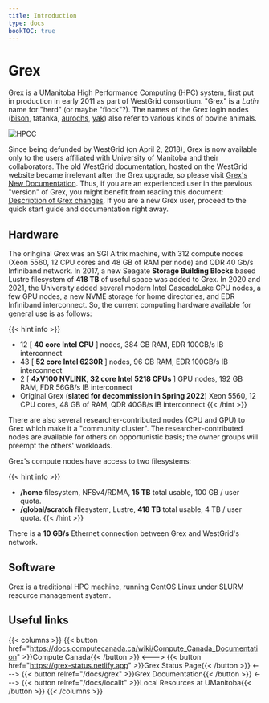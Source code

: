 ```yaml
---
title: Introduction
type: docs
bookTOC: true
---
```


# Grex

Grex is a UManitoba High Performance Computing (HPC) system, first put in production in early 2011 as part of WestGrid consortium. "Grex" is a _Latin_ name for "herd" (or maybe "flock"?). The names of the Grex login nodes ([bison](https://en.wikipedia.org/wiki/Bison "Bison"), tatanka, [aurochs](https://en.wikipedia.org/wiki/Aurochs "Aurochs"), [yak](https://en.wikipedia.org/wiki/Yak "Yak")) also refer to various kinds of bovine animals.

![HPCC](grex-room-2020.png)

Since being defunded by WestGrid (on April 2, 2018), Grex is now available only to the users affiliated with University of Manitoba and their collaborators. The old WestGrid documentation, hosted on the WestGrid website became irrelevant after the Grex upgrade, so please visit [Grex's New Documentation](./docs/grex). Thus, if you are an experienced user in the previous "version" of Grex, you might benefit from reading this document: [Description of Grex changes](./docs/longread/). If you are a new Grex user, proceed to the quick start guide and documentation right away.

## Hardware 

The orihginal Grex was an SGI Altrix machine, with 312 compute nodes (Xeon 5560, 12 CPU cores and 48 GB of RAM per node) and QDR 40 Gb/s Infiniband network. In 2017, a new Seagate **Storage Building Blocks** based Lustre filesystem of **418 TB** of useful space was added to Grex. In 2020 and 2021, the University added several modern Intel CascadeLake CPU nodes, a few GPU nodes, a new NVME storage for home directories, and EDR Infiniband interconnect. So, the current computing hardware available for general use is as follows:

{{< hint info >}}
- 12 [ __40 core Intel CPU__ ] nodes, 384 GB RAM, EDR 100GB/s IB interconnect
- 43 [ __52 core Intel 6230R__ ] nodes, 96 GB RAM, EDR 100GB/s IB interconnect
- 2 [ __4xV100 NVLINK, 32 core Intel 5218 CPUs__ ] GPU nodes, 192 GB RAM, FDR 56GB/s IB interconnect
- Original Grex (**slated for decommission in Spring 2022**) Xeon 5560, 12 CPU cores, 48 GB of RAM, QDR 40GB/s IB interconnect
{{< /hint >}}

There are also  several researcher-contributed nodes (CPU and GPU) to Grex which make it a "community cluster". The researcher-contributed nodes are available for others on opportunistic basis; the owner groups will preempt the others' workloads.

Grex's compute nodes have access to two filesystems: 

{{< hint info >}}
- __/home__ filesystem, NFSv4/RDMA, **15 TB** total usable, 100 GB / user quota.
- __/global/scratch__ filesystem, Lustre, **418 TB** total usable, 4 TB / user quota.
{{< /hint >}}

There is a **10 GB/s** Ethernet connection between Grex and WestGrid's network.

## Software

Grex is a traditional HPC machine, running CentOS Linux under SLURM resource management system.

## Useful links

{{< columns >}}
{{< button href="https://docs.computecanada.ca/wiki/Compute_Canada_Documentation" >}}Compute Canada{{< /button >}}
<--->
{{< button href="https://grex-status.netlify.app" >}}Grex Status Page{{< /button >}}
<--->
{{< button relref="/docs/grex"  >}}Grex Documentation{{< /button >}}
<--->
{{< button relref="/docs/localit"  >}}Local Resources at UManitoba{{< /button >}}
{{< /columns >}}
